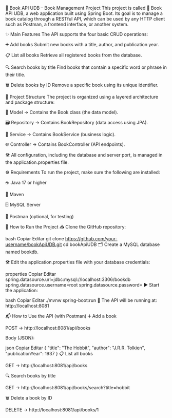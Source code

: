 📘 Book API UDB – Book Management Project
This project is called 📘 Book API UDB, a web application built using Spring Boot. Its goal is to manage a book catalog through a RESTful API, which can be used by any HTTP client such as Postman, a frontend interface, or another system.

✨ Main Features
The API supports the four basic CRUD operations:

➕ Add books
Submit new books with a title, author, and publication year.

📋 List all books
Retrieve all registered books from the database.

🔍 Search books by title
Find books that contain a specific word or phrase in their title.

🗑️ Delete books by ID
Remove a specific book using its unique identifier.

🧱 Project Structure
The project is organized using a layered architecture and package structure:

🧩 Model → Contains the Book class (the data model).

🗃️ Repository → Contains BookRepository (data access using JPA).

🧠 Service → Contains BookService (business logic).

🌐 Controller → Contains BookController (API endpoints).

🛠️ All configuration, including the database and server port, is managed in the application.properties file.

⚙️ Requirements
To run the project, make sure the following are installed:

☕ Java 17 or higher

🧪 Maven

🗄️ MySQL Server

🔧 Postman (optional, for testing)

🚀 How to Run the Project
📥 Clone the GitHub repository:

bash
Copiar
Editar
git clone https://github.com/your-username/bookApiUDB.git
cd bookApiUDB
🗂️ Create a MySQL database named bookdb.

🛠️ Edit the application.properties file with your database credentials:

properties
Copiar
Editar
spring.datasource.url=jdbc:mysql://localhost:3306/bookdb
spring.datasource.username=root
spring.datasource.password=
▶️ Start the application:

bash
Copiar
Editar
./mvnw spring-boot:run
🔗 The API will be running at:
http://localhost:8081

📬 How to Use the API (with Postman)
➕ Add a book

POST → http://localhost:8081/api/books

Body (JSON):

json
Copiar
Editar
{
  "title": "The Hobbit",
  "author": "J.R.R. Tolkien",
  "publicationYear": 1937
}
📋 List all books

GET → http://localhost:8081/api/books

🔍 Search books by title

GET → http://localhost:8081/api/books/search?title=hobbit

🗑️ Delete a book by ID

DELETE → http://localhost:8081/api/books/1

